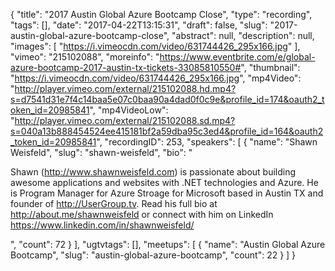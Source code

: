 {
  "title": "2017 Austin Global Azure Bootcamp Close",
  "type": "recording",
  "tags": [],
  "date": "2017-04-22T13:15:31",
  "draft": false,
  "slug": "2017-austin-global-azure-bootcamp-close",
  "abstract": null,
  "description": null,
  "images": [
    "https://i.vimeocdn.com/video/631744426_295x166.jpg"
  ],
  "vimeo": "215102088",
  "moreinfo": "https://www.eventbrite.com/e/global-azure-bootcamp-2017-austin-tx-tickets-33085810550#",
  "thumbnail": "https://i.vimeocdn.com/video/631744426_295x166.jpg",
  "mp4Video": "http://player.vimeo.com/external/215102088.hd.mp4?s=d7541d31e7f4c14baa5e07c0baa90a4dad0f0c9e&profile_id=174&oauth2_token_id=20985841",
  "mp4VideoLow": "http://player.vimeo.com/external/215102088.sd.mp4?s=040a13b888454524ee415181bf2a59dba95c3ed4&profile_id=164&oauth2_token_id=20985841",
  "recordingID": 253,
  "speakers": [
    {
      "name": "Shawn Weisfeld",
      "slug": "shawn-weisfeld",
      "bio": "<p>Shawn (http://www.shawnweisfeld.com) is passionate about building awesome applications and websites with .NET technologies and Azure. He is Program Manager for Azure Stroage for Microsoft based in Austin TX and founder of http://UserGroup.tv. Read his full bio at http://about.me/shawnweisfeld or connect with him on LinkedIn https://www.linkedin.com/in/shawnweisfeld/</p>",
      "count": 72
    }
  ],
  "ugtvtags": [],
  "meetups": [
    {
      "name": "Austin Global Azure Bootcamp",
      "slug": "austin-global-azure-bootcamp",
      "count": 22
    }
  ]
}